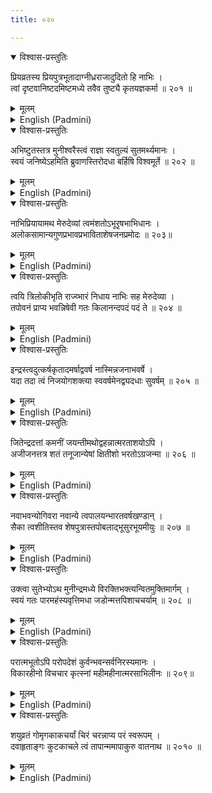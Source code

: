 ```yaml
---
title: ०२०

---
```

<div class="audioEmbed"  caption="सीतालक्ष्मी-वाचनम्" src="https://archive.org/download/nArAyaNIyam-shlokawise-audio/020/020_01.mp3"></div>
<details open><summary>विश्वास-प्रस्तुतिः</summary>

प्रियव्रतस्य प्रियपुत्रभूतादाग्नीध्रराजादुदितो हि नाभिः ।  
त्वां दृष्टवानिष्टदमिष्टमध्ये तवैव तुष्ट्यै कृतयज्ञकर्मा ॥ २०१ ॥
</details>
<details><summary>मूलम्</summary>

प्रियव्रतस्य प्रियपुत्रभूतादाग्नीध्रराजादुदितो हि नाभिः ।  
त्वां दृष्टवानिष्टदमिष्टमध्ये तवैव तुष्ट्यै कृतयज्ञकर्मा ॥ २०१ ॥
</details>





<details ><summary>English (Padmini)</summary>

Priyavrata's beloved son, Aagnidhara, had a son called Nabhi, of great fame, who performed many sacrifices to please Thee. During one such sacrifice, he saw Thee, the grantor of the heart's desires.

</details>

<div class="audioEmbed"  caption="सीतालक्ष्मी-वाचनम्" src="https://archive.org/download/nArAyaNIyam-shlokawise-audio/020/020_02.mp3"></div>
<details open><summary>विश्वास-प्रस्तुतिः</summary>

अभिष्टुतस्तत्र मुनीश्वरैस्त्वं राज्ञा स्वतुल्यं सुतमर्थ्यमानः ।  
स्वयं जनिष्येऽहमिति ब्रुवाणस्तिरोदधा बर्हिषि विश्वमूर्ते ॥ २०२ ॥
</details>
<details><summary>मूलम्</summary>

अभिष्टुतस्तत्र मुनीश्वरैस्त्वं राज्ञा स्वतुल्यं सुतमर्थ्यमानः ।  
स्वयं जनिष्येऽहमिति ब्रुवाणस्तिरोदधा बर्हिषि विश्वमूर्ते ॥ २०२ ॥
</details>





<details ><summary>English (Padmini)</summary>

In that sacrifice, the great sages praised Thee and beseeched Thee, who art the embodiment of the universe, to bless the king with a son equal to Thee in every respect. As there is none such, Thou promised to be born as Nabhi's son and vanished into the sacrificial fire.

</details>

<div class="audioEmbed"  caption="सीतालक्ष्मी-वाचनम्" src="https://archive.org/download/nArAyaNIyam-shlokawise-audio/020/020_03.mp3"></div>
<details open><summary>विश्वास-प्रस्तुतिः</summary>

नाभिप्रियायामथ मेरुदेव्यां त्वमंशतोऽभूरृषभाभिधानः ।  
अलोकसामान्यगुणप्रभावप्रभाविताशेषजनप्रमोदः ॥ २०३॥
</details>
<details><summary>मूलम्</summary>

नाभिप्रियायामथ मेरुदेव्यां त्वमंशतोऽभूरृषभाभिधानः ।  
अलोकसामान्यगुणप्रभावप्रभाविताशेषजनप्रमोदः ॥ २०३॥
</details>





<details ><summary>English (Padmini)</summary>

In keeping with Thy word, Thou took birth as Nabhi's son, Rishabha, in Nabhi's beloved wife, Merudevi, bringing great joy to the people of the land, due to Thy extraordinary qualities and might.

</details>

<div class="audioEmbed"  caption="सीतालक्ष्मी-वाचनम्" src="https://archive.org/download/nArAyaNIyam-shlokawise-audio/020/020_04.mp3"></div>
<details open><summary>विश्वास-प्रस्तुतिः</summary>

त्वयि त्रिलोकीभृति राज्य्भारं निधाय नाभिः सह मेरुदेव्या ।  
तपोवनं प्राप्य भवन्निषेवी गतः किलानन्दपदं पदं ते ॥ २०४ ॥
</details>
<details><summary>मूलम्</summary>

त्वयि त्रिलोकीभृति राज्य्भारं निधाय नाभिः सह मेरुदेव्या ।  
तपोवनं प्राप्य भवन्निषेवी गतः किलानन्दपदं पदं ते ॥ २०४ ॥
</details>





<details ><summary>English (Padmini)</summary>

Oh Thou, who art the Lord of the three worlds, was entrusted with the responsibility of ruling the kingdom by Nabhi, who went to the forest along with Merudevi, to do penance. Worshipping Thee devoutly, he attained Thy abode Vaikunta, the state of complete bliss.

</details>

<div class="audioEmbed"  caption="सीतालक्ष्मी-वाचनम्" src="https://archive.org/download/nArAyaNIyam-shlokawise-audio/020/020_05.mp3"></div>
<details open><summary>विश्वास-प्रस्तुतिः</summary>

इन्द्रस्त्वदुत्कर्षकृतादमर्षाद्ववर्ष नास्मिन्नजनाभवर्षे ।  
यदा तदा त्वं निजयोगशक्त्या स्ववर्षमेनद्व्यदधाः सुवर्षम् ॥ २०५ ॥
</details>
<details><summary>मूलम्</summary>

इन्द्रस्त्वदुत्कर्षकृतादमर्षाद्ववर्ष नास्मिन्नजनाभवर्षे ।  
यदा तदा त्वं निजयोगशक्त्या स्ववर्षमेनद्व्यदधाः सुवर्षम् ॥ २०५ ॥
</details>





<details ><summary>English (Padmini)</summary>

Indra, who was jealous of Thy glory and the growing prosperity of the land ruled by Thee, stopped the rains in this land of Ajanabha. So by the strength of Thy own yoga Thou brought rainfall in plenty here.

</details>

<div class="audioEmbed"  caption="सीतालक्ष्मी-वाचनम्" src="https://archive.org/download/nArAyaNIyam-shlokawise-audio/020/020_06.mp3"></div>
<details open><summary>विश्वास-प्रस्तुतिः</summary>

जितेन्द्रदत्तां कमनीं जयन्तीमथोद्वहन्नात्मरताशयोऽपि ।  
अजीजनत्तत्र शतं तनूजान्येषां क्षितीशो भरतोऽग्रजन्मा ॥ २०६ ॥
</details>
<details><summary>मूलम्</summary>

जितेन्द्रदत्तां कमनीं जयन्तीमथोद्वहन्नात्मरताशयोऽपि ।  
अजीजनत्तत्र शतं तनूजान्येषां क्षितीशो भरतोऽग्रजन्मा ॥ २०६ ॥
</details>





<details ><summary>English (Padmini)</summary>

Although of complete inner satisfaction and bliss, Thou, married the beautiful damsel, Jayanthi, presented by Indra to Thee after Thou had defeated his attempt to bring drought to Thy country. Thou begot by her a hundred sons of whom the eldest, Bharata, became king.

</details>

<div class="audioEmbed"  caption="सीतालक्ष्मी-वाचनम्" src="https://archive.org/download/nArAyaNIyam-shlokawise-audio/020/020_07.mp3"></div>
<details open><summary>विश्वास-प्रस्तुतिः</summary>

नवाभवन्योगिवरा नवान्ये त्वपालयन्भारतवर्षखण्डान् ।  
सैका त्वशीतिस्तव शेषपुत्रास्तपोबलाद्भूसुरभूयमीयुः ॥ २०७ ॥
</details>
<details><summary>मूलम्</summary>

नवाभवन्योगिवरा नवान्ये त्वपालयन्भारतवर्षखण्डान् ।  
सैका त्वशीतिस्तव शेषपुत्रास्तपोबलाद्भूसुरभूयमीयुः ॥ २०७ ॥
</details>





<details ><summary>English (Padmini)</summary>

Among the rest, nine became famous sages. Another nine ruled over the nine provinces of Bharatavarsha. The remaining eightyone sons of Thee attained the status of Brahmins due to the strength of their penance.

</details>

<div class="audioEmbed"  caption="सीतालक्ष्मी-वाचनम्" src="https://archive.org/download/nArAyaNIyam-shlokawise-audio/020/020_08.mp3"></div>
<details open><summary>विश्वास-प्रस्तुतिः</summary>

उक्त्वा सुतेभ्योऽथ मुनीन्द्रमध्ये विरक्तिभक्त्यन्वितमुक्तिमार्गम् ।  
स्वयं गतः पारमहंस्यवृत्तिमधा जडोन्मत्तपिशाचचर्याम् ॥ २०८ ॥
</details>
<details><summary>मूलम्</summary>

उक्त्वा सुतेभ्योऽथ मुनीन्द्रमध्ये विरक्तिभक्त्यन्वितमुक्तिमार्गम् ।  
स्वयं गतः पारमहंस्यवृत्तिमधा जडोन्मत्तपिशाचचर्याम् ॥ २०८ ॥
</details>





<details ><summary>English (Padmini)</summary>

In the midst of the lordly sages, Thou preached to Thy sons the path to salvation, explaining that detachment from worldly objects combined with devotion to God would lead to the liberation of the soul. Then Thou embarked on the Paramahamsa (an elevated status of sainthood) path, in which Thou adopted the lifestyle of an emotionless mad man or one obsessed by a spirit.

</details>

<div class="audioEmbed"  caption="सीतालक्ष्मी-वाचनम्" src="https://archive.org/download/nArAyaNIyam-shlokawise-audio/020/020_09.mp3"></div>
<details open><summary>विश्वास-प्रस्तुतिः</summary>

परात्मभूतोऽपि परोपदेशं कुर्वन्भवन्सर्वनिरस्यमानः ।  
विकारहीनो विचचार कृत्स्नां महीमहीनात्मरसाभिलीनः ॥ २०९॥
</details>
<details><summary>मूलम्</summary>

परात्मभूतोऽपि परोपदेशं कुर्वन्भवन्सर्वनिरस्यमानः ।  
विकारहीनो विचचार कृत्स्नां महीमहीनात्मरसाभिलीनः ॥ २०९॥
</details>





<details ><summary>English (Padmini)</summary>

Although Thou art the Supreme Soul, Thou roamed the entire world, in the guise of a mad man, preaching spiritual values to the people, some of whom spurned Thy advice. In spite of being ridiculed, Thou traversed the whole earth, unmoved by their taunts, immersed in the ecstasy of contemplation of the Supreme Soul.

</details>

<div class="audioEmbed"  caption="सीतालक्ष्मी-वाचनम्" src="https://archive.org/download/nArAyaNIyam-shlokawise-audio/020/020_10.mp3"></div>
<details open><summary>विश्वास-प्रस्तुतिः</summary>

शयुव्रतं गोमृगकाकचर्यां चिरं चरन्नाप्य परं स्वरूपम् ।  
दवाहृताङ्गः कुटकाचले त्वं तापान्ममापाकुरु वातनाथ ॥ २०१० ॥
</details>
<details><summary>मूलम्</summary>

शयुव्रतं गोमृगकाकचर्यां चिरं चरन्नाप्य परं स्वरूपम् ।  
दवाहृताङ्गः कुटकाचले त्वं तापान्ममापाकुरु वातनाथ ॥ २०१० ॥
</details>

<details ><summary>English (Padmini)</summary>

Betaking for a long time to the lifestyle of a python (which eats what comes its way) or that of a cow, deer or crow, Thou attained Thy Supreme Form, having Thy body burnt in a forest fire in the Kutaka or Coorg mountains. Oh Guruvayurappa !  May Thou remove all my woes.

</details>

